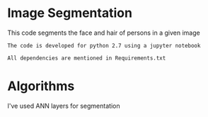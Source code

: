 # Image Segmentation

This code segments the face and hair of persons in a given image

    The code is developed for python 2.7 using a jupyter notebook

    All dependencies are mentioned in Requirements.txt

# Algorithms

I've used ANN layers for segmentation
